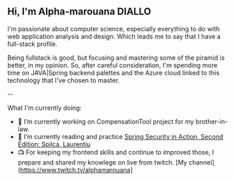 ## Hi, I'm Alpha-marouana DIALLO

I'm passionate about computer science, especially everything to do with web application analysis and design. Which leads me to say that I have a full-stack profile.

Being fullstack is good, but focusing and mastering some of the piramid is better, in my opinion. So, after careful consideration, I'm spending more time on JAVA|Spring backend palettes and the Azure cloud linked to this technology that I've chosen to master.

--

What I'm currently doing:

- 🔭 I’m currently working on CompensationTool project for my brother-in-law.
- 🌱 I’m currently reading and practice [Spring Security in Action, Second Edition: Spilca, Laurentiu]([https://duckduckgo.com](https://www.google.com/search?q=Spring+Security+IN+ACTION+second+edition+by+Laurentiu&rlz=1C1UEAD_frFR1080FR1080&oq=Spring+Security+IN+ACTION+second+edition+by+Laurentiu&gs_lcrp=EgZjaHJvbWUyBggAEEUYOTIHCAEQIRigATIHCAIQIRigAdIBBzY3MWowajeoAgiwAgHxBQ8SlrVOUF2X8QUPEpa1TlBdlw&sourceid=chrome&ie=UTF-8))
- 📺 For keeping my frontend skills and continue to improved those, I prepare and shared my knowlege on live from twitch. [My channel](https://www.twitch.tv/alphamarouana]

